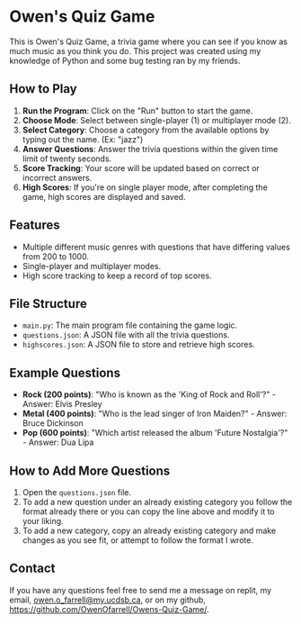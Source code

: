 # Owen's Quiz Game

This is Owen's Quiz Game, a trivia game where you can see if you know as much music as you think you do. This project was created using my knowledge of Python and some bug testing ran by my friends.

## How to Play

1. **Run the Program**: Click on the "Run" button to start the game.
2. **Choose Mode**: Select between single-player (1) or multiplayer mode (2).
3. **Select Category**: Choose a category from the available options by typing out the name. (Ex: "jazz")
4. **Answer Questions**: Answer the trivia questions within the given time limit of twenty seconds.
5. **Score Tracking**: Your score will be updated based on correct or incorrect answers.
6. **High Scores**: If you're on single player mode, after completing the game, high scores are displayed and saved.

## Features

- Multiple different music genres with questions that have differing values from 200 to 1000.
- Single-player and multiplayer modes.
- High score tracking to keep a record of top scores.

## File Structure

- `main.py`: The main program file containing the game logic.
- `questions.json`: A JSON file with all the trivia questions.
- `highscores.json`: A JSON file to store and retrieve high scores.

## Example Questions

- **Rock (200 points)**: "Who is known as the 'King of Rock and Roll'?" - Answer: Elvis Presley
- **Metal (400 points)**: "Who is the lead singer of Iron Maiden?" - Answer: Bruce Dickinson
- **Pop (600 points)**: "Which artist released the album 'Future Nostalgia'?" - Answer: Dua Lipa

## How to Add More Questions

1. Open the `questions.json` file.
2. To add a new question under an already existing category you follow the format already there or you can copy the line above and modify it to your liking.
3. To add a new category, copy an already existing category and make changes as you see fit, or attempt to follow the format I wrote.

## Contact

If you have any questions feel free to send me a message on replit, my email, owen.o_farrell@my.ucdsb.ca, or on my github, https://github.com/OwenOfarrell/Owens-Quiz-Game/.
